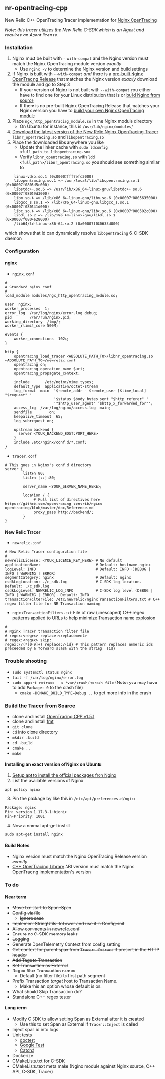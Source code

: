 ## nr-opentracing-cpp
New Relic C++ OpenTracing Tracer implementation for [Nginx OpenTracing](https://github.com/opentracing-contrib/nginx-opentracing)

_Note: this tracer utilizes the New Relic C-SDK which is an Agent and requires an Agent license._

### Installation
1. Nginx must be built with `--with-compat` and the Nginx version must match the Nginx OpenTracing module version _exactly_
   - Use `nginx -V` to determine the Nginx version and build settings
2. If Nginx is built with `--with-compat` _and_ there is a [pre-built Nginx OpenTracing Release](https://github.com/opentracing-contrib/nginx-opentracing/releases) that matches the Nginx version _exactly_ download the module and go to Step 3
   - If your version of Nginx is not built with `--with-compat` you either have to find one for your Linux distribution that is or [build Nginx from source](https://www.google.com/search?q=building+nginx+from+source&oq=building+nginx+from+source&aqs=chrome..69i57.4695j0j7&sourceid=chrome&ie=UTF-8) 
   - If there is no pre-built Nginx OpenTracing Release that matches your Nginx version you have to [build your own Nginx OpenTracing module](https://github.com/opentracing-contrib/nginx-opentracing#building-from-source)
3. Place `ngx_http_opentracing_module.so` in the Nginx module directory
   - On Ubuntu for instance, this is `/usr/lib/nginx/modules/`
4. [Download the latest version of the New Relic Nginx OpenTracing Tracer](https://github.com/msummers/newrelic-opentracing-cpp/releases) `libnr_opentracing.so` and `libopentracing.so`
5. Place the downloaded libs anywhere you like
   - Update the linker cache with `sudo ldconfig <full_path_to_libopentracing.so>`
   - Verify `libnr_opentracing.so` with `ldd <full_path>/libnr_opentracing.so` you should see something similar to 
``` 
    linux-vdso.so.1 (0x00007fff7efc3000)
   	libopentracing.so.1 => /usr/local/lib/libopentracing.so.1 (0x00007f0805d5c000)
   	libstdc++.so.6 => /usr/lib/x86_64-linux-gnu/libstdc++.so.6 (0x00007f08059d3000)
   	libm.so.6 => /lib/x86_64-linux-gnu/libm.so.6 (0x00007f0805635000)
   	libgcc_s.so.1 => /lib/x86_64-linux-gnu/libgcc_s.so.1 (0x00007f080541d000)
   	libc.so.6 => /lib/x86_64-linux-gnu/libc.so.6 (0x00007f080502c000)
   	libdl.so.2 => /lib/x86_64-linux-gnu/libdl.so.2 (0x00007f0804e28000)
   	/lib64/ld-linux-x86-64.so.2 (0x00007f080633d000)
```
which shows that ld can dynamically resolve `libopentracing`
6. C-SDK daemon

### Configuration
#### nginx
- `nginx.conf`
```
#
# Standard nginx.conf
#
load_module modules/ngx_http_opentracing_module.so;

user  nginx;
worker_processes  1;
error_log  /var/log/nginx/error.log debug;
pid        /var/run/nginx.pid;
working_directory  /tmp/;
worker_rlimit_core 500M;

events {
    worker_connections  1024;
}

http {
	opentracing_load_tracer <ABSOLUTE_PATH_TO>/libnr_opentracing.so  <ABSOLUTE_PATH_TO>/newrelic.conf
	opentracing on;
	opentracing_operation_name $uri;
	opentracing_propagate_context;

    include       /etc/nginx/mime.types;
    default_type  application/octet-stream;
    log_format  main  '$remote_addr - $remote_user [$time_local] "$request" '
                      '$status $body_bytes_sent "$http_referer" '
                      '"$http_user_agent" "$http_x_forwarded_for"';
    access_log  /var/log/nginx/access.log  main;
    sendfile        on;
    keepalive_timeout  65;
    log_subrequest on;

    upstream backend {
      server <YOUR_BACKEND_HOST:PORT_HERE>
    }
    include /etc/nginx/conf.d/*.conf;
}
```
- `tracer.conf`
```
# This goes in Nginx's conf.d directory
server {
        listen 80;
        listen [::]:80;

        server_name <YOUR_SERVER_NAME_HERE>;

        location / {
	         # Full list of directives here https://github.com/opentracing-contrib/nginx-opentracing/blob/master/doc/Reference.md
             proxy_pass http://backend/;
        }
}
```
#### New Relic Tracer
- `newrelic.conf`
```
# New Relic Tracer configuration file
#
newrelicLicense: <YOUR_LICENCE_KEY_HERE> # No default
applicationName:                         # Default: hostname-nginx
logLevel: INFO                           # Default: INFO ()DEBUG | INFO | WARNING | ERROR)
segmentCategory: nginx                   # Default: nginx
csdkLogLocation: ./c_sdk.log             # C-SDK log location. Default: ./c_sdk.log
csdkLogLevel: NEWRELIC_LOG_INFO          # C-SDK log level (DEBUG | INFO | WARNING | ERROR). Default: INFO
transactionFilterFile: /etc/newrelic/nginxTransactionFilters.txt # C++ regex filter file for NR Transaction naming
```
- `nginxTransactionFilters.txt` File of raw (unescaped) C++ regex patterns applied to URLs to help minimize Transaction name explosion
```
#
# Nginx Tracer transaction filter file
# regex:<regex> replace:<replacement>
# regex:<regex> skip:
regex:\/(*[0-9]+) replace:/{id} # This pattern replaces numeric ids preceeded by a forward slash with the string `{id}`
```
### Trouble shooting
- `sudo systemctl status nginx`
- `tail -f /var/log/nginx/error.log`
- `sudo apport-retrace  -s /var/crash/<crash-file` (Note: you may have to add `Package: 0` to the crash file)
  - `cmake -DCMAKE_BUILD_TYPE=Debug ..` to get more info in the crash

### Build the Tracer from Source
- clone and install [OpenTracing CPP v1.5.1](https://github.com/opentracing/opentracing-cpp)
- clone and install [fmt](https://github.com/fmtlib/fmt.git)
- `git clone`
- `cd` into clone directory
- `mkdir .build`
- `cd .build`
- `cmake ..`
- `make`
#### Installing an exact version of Nginx on Ubuntu
1. [Setup apt to install the official packages fron Nginx](https://www.nginx.com/resources/wiki/start/topics/tutorials/install/#official-debian-ubuntu-packages)
2. List the available versions of Nginx
```
apt policy nginx
```
3. Pin the package by like this in `/etc/apt/preferences.d/nginx `
```
Package: nginx
Pin: version 1.17.3-1~bionic
Pin-Priority: 1001
```
4. Now a normal apt-get install
```
sudo apt-get install nginx
```

#### Build Notes
- Nginx version must match the Nginx OpenTracing Release version _exactly_
- [C++ OpenTracing Library](https://github.com/opentracing/opentracing-cpp) ABI version must match the Nginx OpenTracing implementation's version


### To do
#### Near term
- ~~Move txn start to Span::Span~~
- ~~Config via file~~
  - ~~Ignore case~~
- ~~Implement StringUtils::toLower and use it in Config::init~~
- ~~Allow comments in newrelic.conf~~
- Ensure no C-SDK memory leaks
- ~~Logging~~
- Generate OpenTelemetry Context from config setting
- ~~Get context for parent span from `Tracer::Extract` if present in the HTTP header~~
- ~~Add Tags to Transaction~~
- ~~Set Transaction as External~~
- ~~Regex filter Transaction names~~
  - Default (no filter file) to first path segment
- Prefix Transaction _target_ host to Transaction Name.
  - Make this an option whose default is on.
- What should Skip Transaction do?
- Standalone C++ regex tester
#### Long term
- Modify C SDK to allow setting Span as External after it is created
  - Use this to set Span as External if `Tracer::Inject` is called
- Inject span id into logs
- Unit tests
  - [doctest](https://github.com/onqtam/doctest)
  - [Google Test](https://github.com/google/googletest)
  - [Catch2](https://github.com/catchorg/Catch2)
- Dockerize
- CMakeLists.txt for C-SDK
- CMakeLists.text meta make (Nginx module against Nginx source, C++ API, C-SDK, Tracer)
